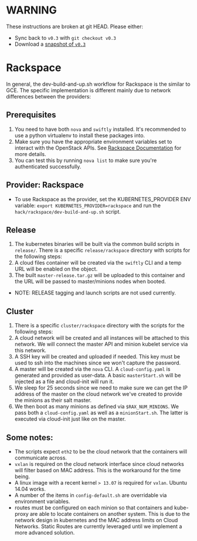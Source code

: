 # WARNING
These instructions are broken at git HEAD.  Please either:
* Sync back to `v0.3` with `git checkout v0.3`
* Download a [snapshot of `v0.3`](https://github.com/GoogleCloudPlatform/kubernetes/archive/v0.3.tar.gz)

# Rackspace
In general, the dev-build-and-up.sh workflow for Rackspace is the similar to GCE. The specific implementation is different mainly due to network differences between the providers:

## Prerequisites
1. You need to have both `nova` and `swiftly` installed. It's recommended to use a python virtualenv to install these packages into.
2. Make sure you have the appropriate environment variables set to interact with the OpenStack APIs. See [Rackspace Documentation](http://docs.rackspace.com/servers/api/v2/cs-gettingstarted/content/section_gs_install_nova.html) for more details.
3. You can test this by running `nova list` to make sure you're authenticated successfully.

## Provider: Rackspace
- To use Rackspace as the provider, set the KUBERNETES_PROVIDER ENV variable:
  `export KUBERNETES_PROVIDER=rackspace` and run the `hack/rackspace/dev-build-and-up.sh` script.

## Release
1. The kubernetes binaries will be built via the common build scripts in `release/`. There is a specific `release/rackspace` directory with scripts for the following steps:
2. A cloud files container will be created via the `swiftly` CLI and a temp URL will be enabled on the object.
3. The built `master-release.tar.gz` will be uploaded to this container and the URL will be passed to master/minions nodes when booted.
- NOTE: RELEASE tagging and launch scripts are not used currently.

## Cluster
1. There is a specific `cluster/rackspace` directory with the scripts for the following steps:
2. A cloud network will be created and all instances will be attached to this network. We will connect the master API and minion kubelet service via this network.
3. A SSH key will be created and uploaded if needed. This key must be used to ssh into the machines since we won't capture the password.
4. A master will be created via the `nova` CLI. A `cloud-config.yaml` is generated and provided as user-data. A basic `masterStart.sh` will be injected as a file and cloud-init will run it.
5. We sleep for 25 seconds since we need to make sure we can get the IP address of the master on the cloud network we've created to provide the minions as their salt master.
6. We then boot as many minions as defined via `$RAX_NUM_MINIONS`. We pass both a `cloud-config.yaml` as well as a `minionStart.sh`. The latter is executed via cloud-init just like on the master.

## Some notes:
- The scripts expect `eth2` to be the cloud network that the containers will communicate across.
- `vxlan` is required on the cloud network interface since cloud networks will filter based on MAC address. This is the workaround for the time being.
- A linux image with a recent kernel `> 13.07` is required for `vxlan`. Ubuntu 14.04 works.
- A number of the items in `config-default.sh` are overridable via environment variables.
- routes must be configured on each minion so that containers and kube-proxy are able to locate containers on another system. This is due to the network design in kubernetes and the MAC address limits on Cloud Networks. Static Routes are currently leveraged until we implement a more advanced solution.
